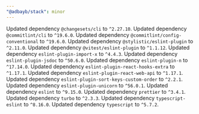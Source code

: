 ```yaml
---
"@adbayb/stack": minor
---
```


Updated dependency `@changesets/cli` to `^2.27.10`.
Updated dependency `@commitlint/cli` to `^19.6.0`.
Updated dependency `@commitlint/config-conventional` to `^19.6.0`.
Updated dependency `@stylistic/eslint-plugin` to `^2.11.0`.
Updated dependency `@vitest/eslint-plugin` to `^1.1.12`.
Updated dependency `eslint-plugin-import-x` to `^4.4.3`.
Updated dependency `eslint-plugin-jsdoc` to `^50.6.0`.
Updated dependency `eslint-plugin-n` to `^17.14.0`.
Updated dependency `eslint-plugin-react-hooks-extra` to `^1.17.1`.
Updated dependency `eslint-plugin-react-web-api` to `^1.17.1`.
Updated dependency `eslint-plugin-sort-keys-custom-order` to `^2.2.1`.
Updated dependency `eslint-plugin-unicorn` to `^56.0.1`.
Updated dependency `eslint` to `^9.15.0`.
Updated dependency `prettier` to `^3.4.1`.
Updated dependency `turbo` to `^2.3.3`.
Updated dependency `typescript-eslint` to `^8.16.0`.
Updated dependency `typescript` to `^5.7.2`.
